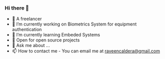 ### Hi there 👋

- 💼 A freelancer 
- 🔭 I’m currently working on Biometrics System for equipment authentication
- 🌱 I’m currently learning Embeded Systems
- 👯 Open for open source projects
- 💬 Ask me about ...
- 📫 How to contact me - You can email me at raveencaldera@gmail.com

<!--  **raveencaldera/raveencaldera** is a ✨ _special_ ✨ repository because its `README.md` (this file) appears on your GitHub profile.-->
